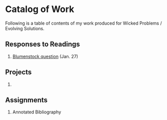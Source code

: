 # Catalog of Work

Following is a table of contents of my work produced for Wicked Problems / Evolving Solutions.

## Responses to Readings

1.  [Blumenstock question](https://github.com/wicked-problems/workshop/blob/master/blumenstock.md) (Jan. 27)



## Projects

1.  

## Assignments

1.  Annotated Bibliography
